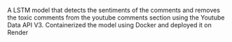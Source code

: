 A LSTM model that detects the sentiments of the comments and removes the toxic comments from the youtube comments section using the Youtube Data API V3. Containerized the model using Docker and deployed it on Render
